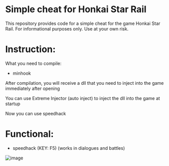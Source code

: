 # Simple cheat for Honkai Star Rail
This repository provides code for a simple cheat for the game Honkai Star Rail. For informational purposes only. Use at your own risk.

# Instruction:
What you need to compile:
- minhook

After compilation, you will receive a dll that you need to inject into the game immediately after opening

You can use Extreme Injector (auto inject) to inject the dll into the game at startup

Now you can use speedhack

# Functional:
- speedhack (KEY: F5) (works in dialogues and battles)

![image](https://user-images.githubusercontent.com/113752393/235335594-638626bf-b598-4c60-ab05-852968dfe0a3.png)
